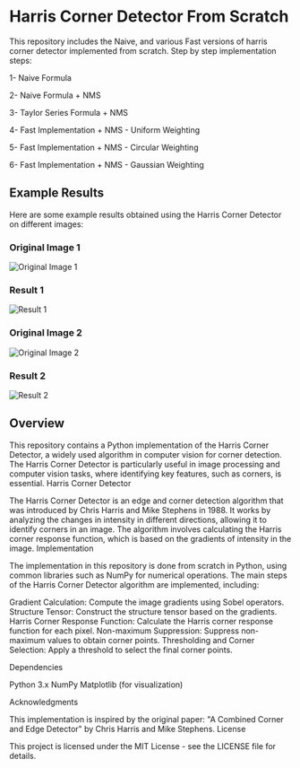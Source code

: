# Harris Corner Detector From Scratch

This repository includes the Naive, and various Fast versions of harris corner detector implemented from scratch. Step by step implementation steps:

1- Naive Formula

2- Naive Formula + NMS

3- Taylor Series Formula + NMS

4- Fast Implementation + NMS - Uniform Weighting

5- Fast Implementation + NMS - Circular Weighting

6- Fast Implementation + NMS - Gaussian Weighting


## Example Results

Here are some example results obtained using the Harris Corner Detector on different images:

### Original Image 1
![Original Image 1](examples/image1.jpg)

### Result 1
![Result 1](examples/result1.jpg)

### Original Image 2
![Original Image 2](examples/image2.jpg)

### Result 2
![Result 2](examples/result2.jpg)

## Overview

This repository contains a Python implementation of the Harris Corner Detector, a widely used algorithm in computer vision for corner detection. The Harris Corner Detector is particularly useful in image processing and computer vision tasks, where identifying key features, such as corners, is essential.
Harris Corner Detector

The Harris Corner Detector is an edge and corner detection algorithm that was introduced by Chris Harris and Mike Stephens in 1988. It works by analyzing the changes in intensity in different directions, allowing it to identify corners in an image. The algorithm involves calculating the Harris corner response function, which is based on the gradients of intensity in the image.
Implementation

The implementation in this repository is done from scratch in Python, using common libraries such as NumPy for numerical operations. The main steps of the Harris Corner Detector algorithm are implemented, including:

Gradient Calculation: Compute the image gradients using Sobel operators.
Structure Tensor: Construct the structure tensor based on the gradients.
Harris Corner Response Function: Calculate the Harris corner response function for each pixel.
Non-maximum Suppression: Suppress non-maximum values to obtain corner points.
Thresholding and Corner Selection: Apply a threshold to select the final corner points.

Dependencies

Python 3.x
NumPy
Matplotlib (for visualization)

Acknowledgments

This implementation is inspired by the original paper: "A Combined Corner and Edge Detector" by Chris Harris and Mike Stephens.
License

This project is licensed under the MIT License - see the LICENSE file for details.
